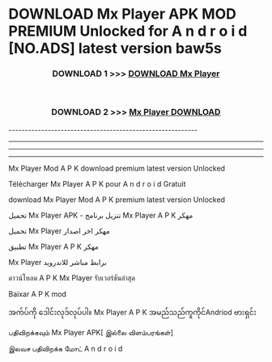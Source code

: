 # DOWNLOAD Mx Player  APK MOD PREMIUM Unlocked for A n d r o i d [NO.ADS] latest version baw5s 



<div align="center">

<h3>DOWNLOAD 1 >>> <a href="https://getmod2.web.app/?judul=Mx Player ">DOWNLOAD Mx Player </a></h3><br>

<h3>DOWNLOAD 2 >>> <a href="https://getmod2.web.app/?judul=Mx Player ">Mx Player  DOWNLOAD </a></h3>

</div>
----------------------------------------------------------

----------------------------------------------------------

----------------------------------------------------------

----------------------------------------------------------

Mx Player  Mod A P K download premium latest version Unlocked

Télécharger Mx Player  A P K pour A n d r o i d Gratuit

download Mx Player  Mod A P K premium latest version Unlocked

تحميل Mx Player  APK - تنزيل برنامج Mx Player  A P K مهكر

تحميل Mx Player  مهكر اخر اصدار

تطبيق Mx Player  A P K مهكر

Mx Player  برابط مباشر للاندرويد

ดาวน์โหลด A P K Mx Player  รับเวอร์ชันล่าสุด

Baixar A P K mod

အက်ပ်ကို ဒေါင်းလုဒ်လုပ်ပါ။ Mx Player  A P K အမည်သည်ကူကိုင်Andriod ဗားရှင်း

பதிவிறக்கவும் Mx Player  APK[ இல்லை விளம்பரங்கள்] 
 
இலவச பதிவிறக்க மோட் A n d r o i d



